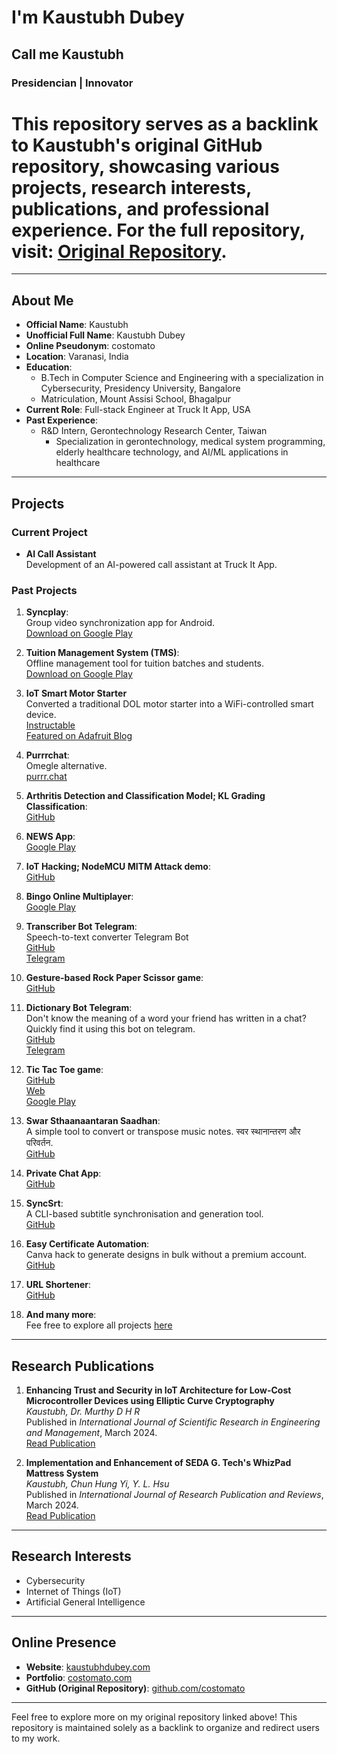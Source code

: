 # I'm Kaustubh Dubey 
## Call me Kaustubh
### Presidencian | Innovator

# This repository serves as a backlink to Kaustubh's original GitHub repository, showcasing various projects, research interests, publications, and professional experience. For the full repository, visit: [Original Repository](https://github.com/costomato).

---

## About Me

- **Official Name**: Kaustubh  
- **Unofficial Full Name**: Kaustubh Dubey  
- **Online Pseudonym**: costomato  
- **Location**: Varanasi, India  
- **Education**:  
  - B.Tech in Computer Science and Engineering with a specialization in Cybersecurity, Presidency University, Bangalore  
  - Matriculation, Mount Assisi School, Bhagalpur  
- **Current Role**: Full-stack Engineer at Truck It App, USA  
- **Past Experience**:  
  - R&D Intern, Gerontechnology Research Center, Taiwan  
    - Specialization in gerontechnology, medical system programming, elderly healthcare technology, and AI/ML applications in healthcare  

---

## Projects

### Current Project
- **AI Call Assistant**  
  Development of an AI-powered call assistant at Truck It App.

### Past Projects
1. **Syncplay**:  
   Group video synchronization app for Android.  
   [Download on Google Play](https://play.google.com/store/apps/details?id=com.flyprosper.syncplay)  

2. **Tuition Management System (TMS)**:  
   Offline management tool for tuition batches and students.  
   [Download on Google Play](https://play.google.com/store/apps/details?id=com.tuition.tms)

3. **IoT Smart Motor Starter**  
   Converted a traditional DOL motor starter into a WiFi-controlled smart device.  
   [Instructable](https://www.instructables.com/Easiest-and-Cheapest-Way-to-Convert-an-Old-DOL-Mot/)  
   [Featured on Adafruit Blog](https://blog.adafruit.com/2024/08/31/convert-an-old-dol-motor-pump-starter-to-a-smart-wifi-controlled-gadget-using-adafruit-io/)

5. **Purrrchat**:  
   Omegle alternative.  
   [purrr.chat](https://purrr.chat)

7. **Arthritis Detection and Classification Model; KL Grading Classification**:  
   [GitHub](https://github.com/costomato/arthritis-detection-classification)

8. **NEWS App**:  
   [Google Play](https://play.google.com/store/apps/details?id=com.flyprosper.news)

9. **IoT Hacking; NodeMCU MITM Attack demo**:  
   [GitHub](https://github.com/costomato/nodemcu-mitm-attack)  

10. **Bingo Online Multiplayer**:  
   [Google Play](https://play.google.com/store/apps/details?id=com.Flyprosper.Bingo)

11. **Transcriber Bot Telegram**:  
   Speech-to-text converter Telegram Bot  
   [GitHub](https://github.com/costomato/transcriber-bot-telegram)  
   [Telegram](https://t.me/theTranscriberBot)  

12. **Gesture-based Rock Paper Scissor game**:  
   [GitHub](https://github.com/costomato/gesture-rock-paper-scissors)  

13. **Dictionary Bot Telegram**:  
    Don't know the meaning of a word your friend has written in a chat? Quickly find it using this bot on telegram.  
   [GitHub](https://github.com/costomato/dictionary-bot-telegram)  
   [Telegram](https://t.me/bestever_dictionary_bot)

14. **Tic Tac Toe game**:  
    [GitHub](https://github.com/costomato/TicTacToe-omp-flutter)  
    [Web](https://tictactoe-kxqw.onrender.com/)  
    [Google Play](https://play.google.com/store/apps/details?id=com.flyprosper.tic_tac_toe)  

15. **Swar Sthaanaantaran Saadhan**:  
    A simple tool to convert or transpose music notes. स्वर स्थानान्तरण और परिवर्तन.  
    [GitHub](https://github.com/costomato/swar-sthaanaantaran-saadhan)

16. **Private Chat App**:  
    [GitHub](https://github.com/costomato/private-chat-app-node)

17. **SyncSrt**:  
    A CLI-based subtitle synchronisation and generation tool.  
    [GitHub](https://github.com/costomato/syncsrt)

18. **Easy Certificate Automation**:  
    Canva hack to generate designs in bulk without a premium account.  
    [GitHub](https://github.com/costomato/easy-certificate-automation)

19. **URL Shortener**:  
    [GitHub](https://github.com/costomato/URL-shortener-django)

20. **And many more**:  
   Fee free to explore all projects [here](https://github.com/costomato?tab=repositories)

---

## Research Publications

1. **Enhancing Trust and Security in IoT Architecture for Low-Cost Microcontroller Devices using Elliptic Curve Cryptography**  
   *Kaustubh, Dr. Murthy D H R*  
   Published in *International Journal of Scientific Research in Engineering and Management*, March 2024.  
   [Read Publication](https://ijsrem.com/download/enhancing-trust-and-security-in-iot-architecture-for-low-cost-microcontroller-devices-using-elliptic-curve-cryptography/)

2. **Implementation and Enhancement of SEDA G. Tech's WhizPad Mattress System**  
   *Kaustubh, Chun Hung Yi, Y. L. Hsu*  
   Published in *International Journal of Research Publication and Reviews*, March 2024.  
   [Read Publication](https://ijrpr.com/uploads/V5ISSUE3/IJRPR23589.pdf)

---

## Research Interests

- Cybersecurity  
- Internet of Things (IoT)  
- Artificial General Intelligence  

---

## Online Presence

- **Website**: [kaustubhdubey.com](https://kaustubhdubey.com)  
- **Portfolio**: [costomato.com](https://costomato.com)  
- **GitHub (Original Repository)**: [github.com/costomato](https://github.com/costomato)  

---

Feel free to explore more on my original repository linked above! This repository is maintained solely as a backlink to organize and redirect users to my work.
